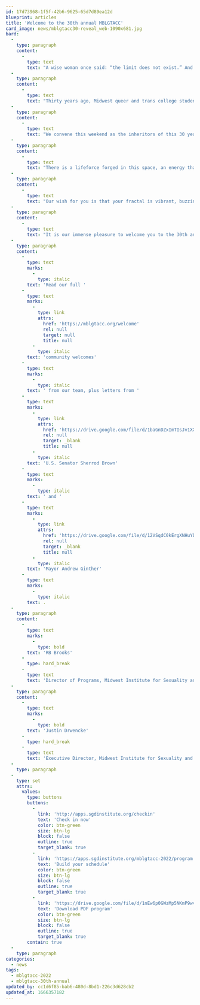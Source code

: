 ```yaml
---
id: 17d73968-1f5f-42b6-9625-65d7d89ea12d
blueprint: articles
title: 'Welcome to the 30th annual MBLGTACC'
card_image: news/mblgtacc30-reveal_web-1090x681.jpg
bard:
  -
    type: paragraph
    content:
      -
        type: text
        text: "A wise woman once said: “the limit does not exist.” And while that particular statement was about a complex equation only the math gays would understand,\_ we can confidently extend this sentiment to describe queer and trans communities.\_"
  -
    type: paragraph
    content:
      -
        type: text
        text: "Thirty years ago, Midwest queer and trans college students found common ground in their shared feelings of detachment from other LGBTQ+ students and being overlooked by national rights initiatives and political progress.\_ In response, they established what has become the largest and longest-running LGBTQ+ college conference in the country.\_"
  -
    type: paragraph
    content:
      -
        type: text
        text: "We convene this weekend as the inheritors of this 30 year legacy, landmark, and gift. As dynamic individuals, friends, co-conspirators, and kin. We come together in this space to generate new knowledge and understanding, to share vital skills and resources, and to co-create expansive new futures that build upon what’s been planted before us.\_"
  -
    type: paragraph
    content:
      -
        type: text
        text: "There is a lifeforce forged in this space, an energy that emerges from the combined connectivity, empowerment, and community present here. As attendees and participants, you carry home with you fractals of this lifeforce and embed them in your organizations, campuses, sacred spaces, activisms, and beyond.\_"
  -
    type: paragraph
    content:
      -
        type: text
        text: "Our wish for you is that your fractal is vibrant, buzzing with abundant possibility, shimmering, and satiating.\_ We hope you obtain the tools and guidance you need to make the next push toward change and to grow in the direction you desire.\_"
  -
    type: paragraph
    content:
      -
        type: text
        text: "It is our immense pleasure to welcome you to the 30th annual Midwest Bisexual Lesbian Gay Transgender Asexual College Conference and to provide you with a piece of Midwest queer and trans history to call your own.\_"
  -
    type: paragraph
    content:
      -
        type: text
        marks:
          -
            type: italic
        text: 'Read our full '
      -
        type: text
        marks:
          -
            type: link
            attrs:
              href: 'https://mblgtacc.org/welcome'
              rel: null
              target: null
              title: null
          -
            type: italic
        text: 'community welcomes'
      -
        type: text
        marks:
          -
            type: italic
        text: ' from our team, plus letters from '
      -
        type: text
        marks:
          -
            type: link
            attrs:
              href: 'https://drive.google.com/file/d/1baGnDZxImTIsJv1XXOHLchcyJ3mMTsKD/view?usp=sharing'
              rel: null
              target: _blank
              title: null
          -
            type: italic
        text: 'U.S. Senator Sherrod Brown'
      -
        type: text
        marks:
          -
            type: italic
        text: ' and '
      -
        type: text
        marks:
          -
            type: link
            attrs:
              href: 'https://drive.google.com/file/d/12VSqdC0kErgXNHuYDXPZ1KJ0kErpjqLt/view?usp=sharing'
              rel: null
              target: _blank
              title: null
          -
            type: italic
        text: 'Mayor Andrew Ginther'
      -
        type: text
        marks:
          -
            type: italic
        text: .
  -
    type: paragraph
    content:
      -
        type: text
        marks:
          -
            type: bold
        text: 'RB Brooks'
      -
        type: hard_break
      -
        type: text
        text: 'Director of Programs, Midwest Institute for Sexuality and Gender Diversity'
  -
    type: paragraph
    content:
      -
        type: text
        marks:
          -
            type: bold
        text: 'Justin Drwencke'
      -
        type: hard_break
      -
        type: text
        text: 'Executive Director, Midwest Institute for Sexuality and Gender Diversity'
  -
    type: paragraph
  -
    type: set
    attrs:
      values:
        type: buttons
        buttons:
          -
            link: 'http://apps.sgdinstitute.org/checkin'
            text: 'Check in now'
            color: btn-green
            size: btn-lg
            block: false
            outline: true
            target_blank: true
          -
            link: 'https://apps.sgdinstitute.org/mblgtacc-2022/program'
            text: 'Build your schedule'
            color: btn-green
            size: btn-lg
            block: false
            outline: true
            target_blank: true
          -
            link: 'https://drive.google.com/file/d/1nEw6p0GWzMp5NKmP9wvy9qmPTb5JBwTm/view?usp=sharing'
            text: 'Download PDF program'
            color: btn-green
            size: btn-lg
            block: false
            outline: true
            target_blank: true
        contain: true
  -
    type: paragraph
categories:
  - news
tags:
  - mblgtacc-2022
  - mblgtacc-30th-annual
updated_by: cc1d6f85-bab6-480d-8bd1-226c3d628cb2
updated_at: 1666357182
---
```

